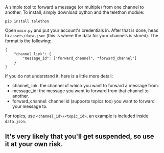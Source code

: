A simple tool to forward a message (or multiple) from one channel to another. To install, simply download python and the telethon module:
```
pip install telethon
```

Open `main.py` and put your account's credentials in. After that is done, head to `assets/data.json` (this is where the data for your channels is stored). The format is the following:
```
{
    "channel_link": {
        "message_id": ["forward_channel", "forward_channel"]
    }
}
```
If you do not understand it, here is a little more detail:
* channel_link: the channel of which you want to forward a message from.
* message_id: the message you want to forward from that channel to another.
* forward_channel: channel id (supports topics too) you want to forward your message to.

For topics, use `<channel_id>/<topic_id>`, an example is included inside `data.json`.

## It's very likely that you'll get suspended, so use it at your own risk.
